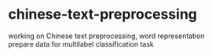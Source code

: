 # chinese-text-preprocessing  
working on Chinese text preprocessing, word representation  
prepare data for multilabel classification task  
